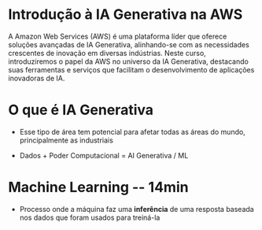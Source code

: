 # Introdução à IA Generativa na AWS

A Amazon Web Services (AWS) é uma plataforma líder que oferece soluções avançadas de IA Generativa, alinhando-se com as necessidades crescentes de inovação em diversas indústrias. Neste curso, introduziremos o papel da AWS no universo da IA Generativa, destacando suas ferramentas e serviços que facilitam o desenvolvimento de aplicações inovadoras de IA.

# O que é IA Generativa

- Esse tipo de área tem potencial para afetar todas as áreas do mundo, principalmente as industriais

- Dados + Poder Computacional = AI Generativa / ML

# Machine Learning -- 14min

- Processo onde a máquina faz uma **inferência** de uma resposta baseada nos dados que foram usados para treiná-la

